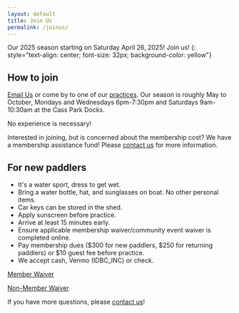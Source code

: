```yaml
---
layout: default
title: Join Us
permalink: /joinus/
---
```


Our 2025 season starting on Saturday April 26, 2025! Join us!
{: style="text-align: center; font-size: 32px; background-color: yellow"}

## How to join
[Email Us](mailto:hello@ithacadragonboat.net) or come by to one of our [practices](/practices/). Our season is roughly May to October, Mondays and Wednesdays 6pm-7:30pm and Saturdays 9am-10:30am at the Cass Park Docks.

No experience is necessary!

Interested in joining, but is concerned about the membership cost? We have a membership assistance fund! Please [contact us](/contact_us/) for more information.

## For new paddlers
- It's a water sport, dress to get wet.  
- Bring a water bottle, hat, and sunglasses on boat. No other personal items.
- Car keys can be stored in the shed.
- Apply sunscreen before practice.
- Arrive at least 15 minutes early.
- Ensure applicable membership waiver/community event waiver is completed online.
- Pay membership dues ($300 for new paddlers, $250 for returning paddlers) or $10 guest fee before practice.
- We accept cash, Venmo (IDBC_INC) or check.  

[Member Waiver](https://docs.google.com/forms/d/e/1FAIpQLSfVA59rJRIFjxIg1vsD3L76E-4eP_cOuxH30N4r0W_H269dDg/viewform)

[Non-Member Waiver](https://docs.google.com/forms/d/e/1FAIpQLSck8b_lg0yNpbjTjdn5q5MSzNZW_rW3PDeylLjhIunQQOqoAA/viewform)

If you have more questions, please [contact us](/contact_us/)!